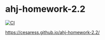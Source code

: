 # ahj-homework-2.2

[![CI](https://github.com/Cesaress/ahj-homework-2.2/actions/workflows/web.yml/badge.svg)](https://ci.appveyor.com/project/Cesaress/ahj-homework-2-2)

https://cesaress.github.io/ahj-homework-2.2/
